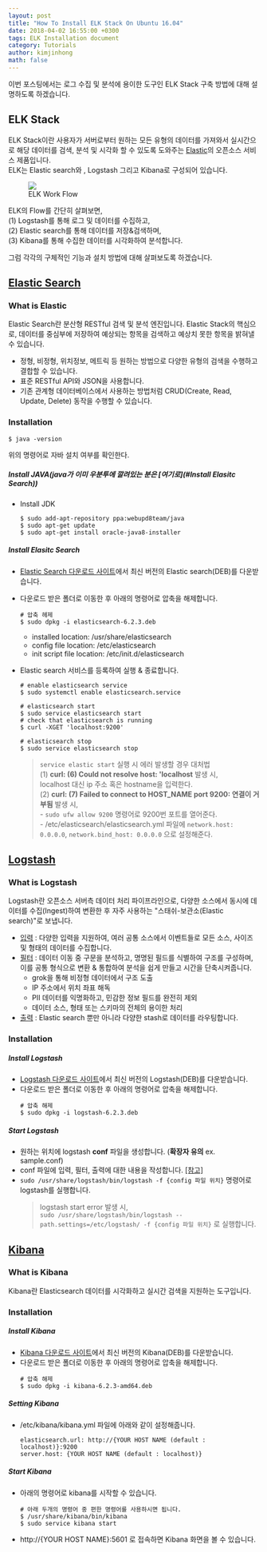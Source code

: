 ```yaml
---
layout: post
title: "How To Install ELK Stack On Ubuntu 16.04"
date: 2018-04-02 16:55:00 +0300
tags: ELK Installation document
category: Tutorials
author: kimjinhong
math: false
---
```


이번 포스팅에서는 로그 수집 및 분석에 용이한 도구인 ELK Stack 구축 방법에 대해 설명하도록 하겠습니다.

## ELK Stack
ELK Stack이란 사용자가 서버로부터 원하는 모든 유형의 데이터를 가져와서
실시간으로 해당 데이터를 검색, 분석 및 시각화 할 수 있도록 도와주는 [Elastic](https://www.elastic.co/kr/)의 오픈소스 서비스 제품입니다.  
ELK는 Elastic search와 , Logstash 그리고 Kibana로 구성되어 있습니다.

<figure>
   <img src="{{ "/media/img/elk/workflow.png" | absolute_url }}" />
   <figcaption>ELK Work Flow</figcaption>
</figure>

ELK의 Flow를 간단히 살펴보면,  
(1) Logstash를 통해 로그 및 데이터를 수집하고,  
(2) Elastic search를 통해  데이터를 저장&검색하며,  
(3) Kibana를 통해 수집한 데이터를 시각화하여 분석합니다.   

그럼 각각의 구체적인 기능과 설치 방법에 대해 살펴보도록 하겠습니다.

## [Elastic Search](https://www.elastic.co/guide/en/elasticsearch/reference/current/index.html)

### What is Elastic
Elastic Search란 분산형 RESTful 검색 및 분석 엔진입니다.
Elastic Stack의 핵심으로, 데이터를 중심부에 저장하여 예상되는 항목을 검색하고 예상치 못한 항목을 밝혀낼 수 있습니다.
- 정형, 비정형, 위치정보, 메트릭 등 원하는 방법으로 다양한 유형의 검색을 수행하고 결합할 수 있습니다.
- 표준 RESTful API와 JSON을 사용합니다.
- 기존 관계형 데이터베이스에서 사용하는 방법처럼 CRUD(Create, Read, Update, Delete) 동작을 수행할 수 있습니다.

### Installation
 ```commandline
$ java -version
  ```
위의 명령어로 자바 설치 여부를 확인한다.

##### Install JAVA(java가 이미 우분투에 깔려있는 분은 [여기로](#Install Elasitc Search))
- Install JDK
    ```commandline
    $ sudo add-apt-repository ppa:webupd8team/java
    $ sudo apt-get update
    $ sudo apt-get install oracle-java8-installer
    ```

##### Install Elasitc Search
- [Elastic Search 다운로드 사이트](https://www.elastic.co/kr/downloads/elasticsearch)에서 최신 버전의 Elastic search(DEB)를 다운받습니다.
- 다운로드 받은 폴더로 이동한 후 아래의 명령어로 압축을 해제합니다.
    ```commandline
    # 압축 헤제
    $ sudo dpkg -i elasticsearch-6.2.3.deb
    ``` 
    - installed location: /usr/share/elasticsearch
    - config file location: /etc/elasticsearch
    - init script file location: /etc/init.d/elasticsearch

- Elastic search 서비스를 등록하여 실행 & 종료합니다.
    ```commandline
    # enable elasticsearch service
    $ sudo systemctl enable elasticsearch.service
    ```
    ```commandline
    # elasticsearch start
    $ sudo service elasticsearch start
    # check that elasticsearch is running
    $ curl -XGET 'localhost:9200'
    ```
    ```commandline
    # elasticsearch stop
    $ sudo service elasticsearch stop
    ```
    
    > `service elastic start` 실행 시 에러 발생할 경우  대처법  
    (1) **curl: (6) Could not resolve host: 'localhost** 발생 시,  
    localhost 대신 ip 주소 혹은 hostname을 입력한다.  
    (2) **curl: (7) Failed to connect to HOST_NAME port 9200: 연결이 거부됨** 발생 시,   
        - `sudo ufw allow 9200` 명령어로 9200번 포트를 열어준다.  
        - /etc/elasticsearch/elasticsearch.yml 파일에 `network.host: 0.0.0.0`, `network.bind_host: 0.0.0.0` 으로 설정해준다.
        
 
## [Logstash](https://www.elastic.co/guide/en/logstash/current/index.html)

### What is Logstash
Logstash란 오픈소스 서버측 데이터 처리 파이프라인으로,
다양한 소스에서 동시에 데이터를 수집(Ingest)하여 변환한 후 자주 사용하는 "스태쉬-보관소(Elastic search)"로 보냅니다. 
- [입력](https://www.elastic.co/guide/en/logstash/current/input-plugins.html) : 다양한 입력을 지원하여, 여러 공통 소스에서 이벤트들로 모든 소스, 사이즈 및 형태의 데이터를 수집합니다.
- [필터](https://www.elastic.co/guide/en/logstash/current/filter-plugins.html) : 데이터 이동 중 구문을 분석하고, 명명된 필드를 식별하여 구조를 구성하며, 이를 공통 형식으로 변환 & 통합하여 분석을 쉽게 만들고 시간을 단축시켜줍니다.
    - grok을 통해 비정형 데이터에서 구조 도출
    - IP 주소에서 위치 좌표 해독
    - PII 데이터를 익명화하고, 민감한 정보 필드를 완전히 제외
    - 데이터 소스, 형태 또는 스키마의 전체의 용이한 처리
- [출력](https://www.elastic.co/guide/en/logstash/current/output-plugins.html) : Elastic search 뿐만 아니라 다양한 stash로 데이터를 라우팅합니다.

### Installation
##### Install Logstash
- [Logstash 다운로드 사이트](https://www.elastic.co/kr/downloads/logstash)에서 최신 버전의 Logstash(DEB)를 다운받습니다.
- 다운로드 받은 폴더로 이동한 후 아래의 명령어로 압축을 해제합니다. 
    ```commandline
    # 압축 해제
    $ sudo dpkg -i logstash-6.2.3.deb 
    ```
##### Start Logstash
- 원하는 위치에 logstash **conf** 파일을 생성합니다. (**확장자 유의** ex. sample.conf)
- conf 파일에 입력, 필터, 출력에 대한 내용을 작성합니다. [[참고]](https://www.elastic.co/guide/en/logstash/6.2/advanced-pipeline.html)
- `sudo /usr/share/logstash/bin/logstash -f {config 파일 위치}` 명령어로 logstash를 실행합니다.
    > logstash start error 발생 시,  
    `sudo /usr/share/logstash/bin/logstash --path.settings=/etc/logstash/ -f {config 파일 위치}` 로 실행합니다.
    
## [Kibana](https://www.elastic.co/guide/en/kibana/current/index.html)

### What is Kibana
Kibana란  Elasticsearch 데이터를 시각화하고 실시간 검색을 지원하는 도구입니다.

### Installation
##### Install Kibana
- [Kibana 다운로드 사이트](https://www.elastic.co/kr/downloads/kibana)에서 최신 버전의 Kibana(DEB)를 다운받습니다.
- 다운로드 받은 폴더로 이동한 후 아래의 명령어로 압축을 해제합니다. 
    ```commandline
    # 압축 해제
    $ sudo dpkg -i kibana-6.2.3-amd64.deb
    ``` 

##### Setting Kibana
- /etc/kibana/kibana.yml 파일에 아래와 같이 설정해줍니다.
    ```commandline
    elasticsearch.url: http://{YOUR HOST NAME (default : localhost)}:9200
    server.host: {YOUR HOST NAME (default : localhost)}
    ```
   
##### Start Kibana
- 아래의 명령어로 kibana를 시작할 수 있습니다.
    ```commandline
    # 아래 두개의 명령어 중 편한 명령어를 사용하시면 됩니다.
    $ /usr/share/kibana/bin/kibana
    $ sudo service kibana start
    ```
- http://{YOUR HOST NAME}:5601 로 접속하면 Kibana 화면을 볼 수 있습니다.